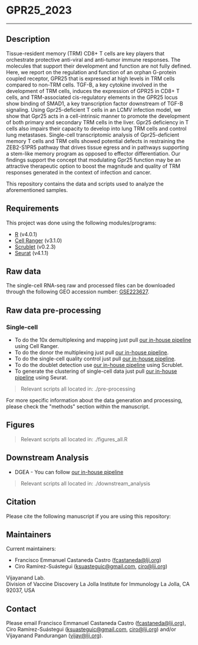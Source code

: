 # GPR25_2023

------------

Description
------------

Tissue-resident memory (TRM) CD8+ T cells are key players that orchestrate protective anti-viral and anti-tumor immune responses. The molecules that support their development and function are not fully defined. Here, we report on the regulation and function of an orphan G-protein coupled receptor, GPR25 that is expressed at high levels in TRM cells compared to non-TRM cells. TGF-B, a key cytokine involved in the development of TRM cells, induces the expression of GPR25 in CD8+ T cells, and TRM-associated cis-regulatory elements in the GPR25 locus show binding of SMAD1, a key transcription factor downstream of TGF-B signaling. Using Gpr25-deficient T cells in an LCMV infection model, we show that Gpr25 acts in a cell-intrinsic manner to promote the development of both primary and secondary TRM cells in the liver. Gpr25 deficiency in T cells also impairs their capacity to develop into lung TRM cells and control lung metastases. Single-cell transcriptomic analysis of Gpr25-deficient memory T cells and TRM cells showed potential defects in restraining the ZEB2-S1PR5 pathway that drives tissue egress and in pathways supporting a stem-like memory program as opposed to effector differentiation. Our findings support the concept that modulating Gpr25 function may be an attractive therapeutic option to boost the magnitude and quality of TRM responses generated in the context of infection and cancer. 

This repository contains the data and scripts used to analyze the aforementioned samples.

Requirements
------------

This project was done using the following modules/programs:

* [R](https://cran.r-project.org/) (v4.0.1)
* [Cell Ranger](https://support.10xgenomics.com/single-cell-gene-expression/software/pipelines/latest/what-is-cell-ranger) (v3.1.0)
* [Scrublet](https://github.com/swolock/scrublet/blob/master/README.md) (v0.2.3)
* [Seurat](https://satijalab.org/seurat) (v4.1.1)


Raw data
------------
The single-cell RNA-seq raw and processed files can be downloaded through the following GEO accession number: [GSE223627](https://www.ncbi.nlm.nih.gov/geo/query/acc.cgi?acc=GSE223627). 

Raw data pre-processing  
------------

### Single-cell
* To do the 10x demultiplexing and mapping just pull [our in-house pipeline](https://github.com/vijaybioinfo/cellranger_wrappeR) using Cell Ranger.
* To do the donor the multiplexing just pull [our in-house pipeline](https://github.com/vijaybioinfo/ab_capture).
* To do the single-cell quality control just pull [our in-house pipeline](https://github.com/vijaybioinfo/quality_control).
* To do the doublet detection use [our in-house pipeline](https://github.com/vijaybioinfo/doublet_detection) using Scrublet. 
* To generate the clustering of single-cell data just pull [our in-house pipeline](https://github.com/vijaybioinfo/clustering) using Seurat.

> Relevant scripts all located in: ./pre-processing  

For more specific information about the data generation and processing, please check the "methods" section within the manuscript.  


Figures
------------
> Relevant scripts all located in: ./figures_all.R

Downstream Analysis
------------
* DGEA - You can follow [our in-house pipeline](https://github.com/vijaybioinfo/dgea)
> Relevant scripts all located in: ./downstream_analysis

Citation
--------------

Please cite the following manuscript if you are using this repository:


Maintainers
-----------

Current maintainers:
* Francisco Emmanuel Castaneda Castro (fcastaneda@lji.org) 
* Ciro Ramírez-Suástegui (ksuasteguic@gmail.com, ciro@lji.org)

Vijayanand Lab.  
Division of Vaccine Discovery La Jolla Institute for Immunology La Jolla, CA 92037, USA


Contact
-----------
Please email Francisco Emmanuel Castaneda Castro (fcastaneda@lji.org), Ciro Ramírez-Suástegui (ksuasteguic@gmail.com, ciro@lji.org) and/or Vijayanand Pandurangan (vijay@lji.org).
